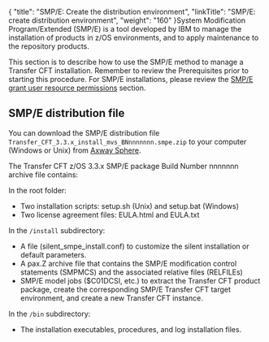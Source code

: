 {
    "title": "SMP/E: Create the distribution environment",
    "linkTitle": "SMP/E: create distribution environment",
    "weight": "160"
}System Modification Program/Extended (SMP/E) is a tool developed by IBM to manage the installation of products in z/OS environments, and to apply maintenance to the repository products.

This section is to describe how to use the SMP/E method to manage a Transfer CFT installation. Remember to review the Prerequisites prior to starting this procedure. For SMP/E installations, please review the [SMP/E grant user resource permissions](../../c_about_zos/r_prerequistes_zos#SMP/E) section.

## SMP/E distribution file

You can download the SMP/E distribution file `Transfer_CFT_3.3.x_install_mvs_BNnnnnnnn.smpe.zip` to your computer (Windows or Unix) from [Axway Sphere](https://www.support.axway.com/).

The Transfer CFT z/OS 3.3.x SMP/E package Build Number nnnnnnn archive file contains:

In the root folder:  

- Two installation scripts: setup.sh (Unix) and setup.bat (Windows)
- Two license agreement files: EULA.html and EULA.txt

In the `/install` subdirectory:

- A file (silent\_smpe\_install.conf) to customize the silent installation or default parameters.
- A pax.Z archive file that contains the SMP/E modification control statements (SMPMCS) and the associated relative files (RELFILEs)
- SMP/E model jobs ($C01DCSI, etc.) to extract the Transfer CFT product package, create the corresponding SMP/E Transfer CFT target environment, and create a new Transfer CFT instance.

In the `/bin` subdirectory:

- The installation executables, procedures, and log installation files.
